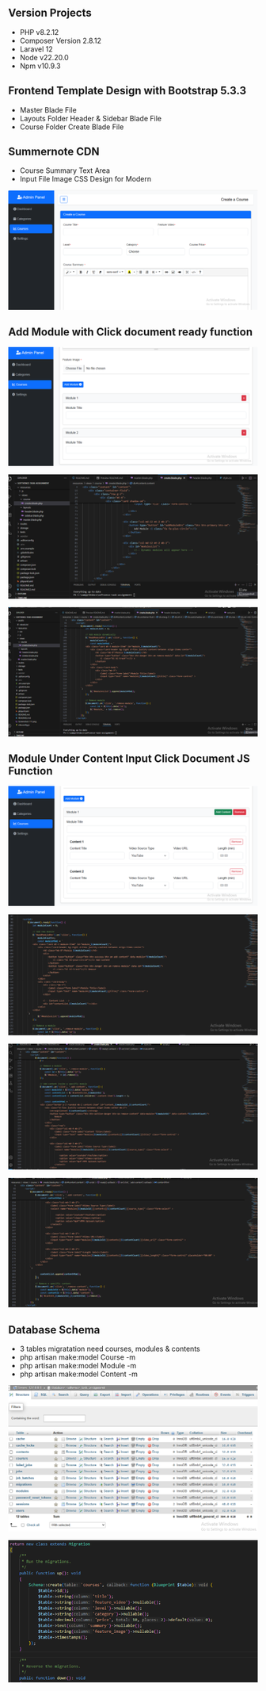 

## Version Projects

- PHP v8.2.12
- Composer Version 2.8.12
- Laravel 12
- Node v22.20.0
- Npm v10.9.3

## Frontend Template Design with Bootstrap 5.3.3

- Master Blade File
- Layouts Folder Header & Sidebar Blade File
- Course Folder Create Blade File

## Summernote CDN

- Course Summary Text Area
- Input File Image CSS Design for Modern

![image alt](https://github.com/IliusSagar/softvence-task-assignment/blob/33d529c572cc7bc488b742d055e1e0e8d61ef9d0/Screenshot-111.png)

## Add Module with Click document ready function

![image alt](https://github.com/IliusSagar/softvence-task-assignment/blob/71b25b61ce4246177b38b1e937a0da0958b35942/Screenshot-112.png)

![image alt](https://github.com/IliusSagar/softvence-task-assignment/blob/e04cfe3a841d883edc9503c725c6e53931372144/Screenshot-113.png)

![image alt](https://github.com/IliusSagar/softvence-task-assignment/blob/2373aab21f3d2e745d41c91aca5a2396f93e6941/Screenshot-114.png)

## Module Under Content Input Click Document JS Function

![image alt](https://github.com/IliusSagar/softvence-task-assignment/blob/3085ba95e3eb57e9175b87fe26efffc85ef8bd68/Screenshot-115.png)

![image alt](https://github.com/IliusSagar/softvence-task-assignment/blob/610a419d1412584a30fcfc1ee149e64128e00493/Screenshot-116.png)

![image alt](https://github.com/IliusSagar/softvence-task-assignment/blob/b9d55f3f2169669ed645f3f8cf72b2cb6f732be4/Screenshot-117.png)

![image alt](https://github.com/IliusSagar/softvence-task-assignment/blob/c0d94e4d286b6082aa095cf3c92fe164b1f212ee/Screenshot-118.png)

## Database Schema

- 3 tables migratation need courses, modules & contents
- php artisan make:model Course -m
- php artisan make:model Module -m
- php artisan make:model Content -m

![image alt](https://github.com/IliusSagar/softvence-task-assignment/blob/cf994c545e817f74e520284accb6e8d15115eda5/Screenshot-119.png)

![image alt](https://github.com/IliusSagar/softvence-task-assignment/blob/d5f24cdac8ccde9a0e04efe7be3828d72f8795d3/Screenshot-120.png)




